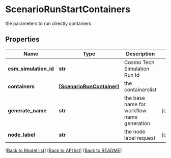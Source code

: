 # ScenarioRunStartContainers

the parameters to run directly containers

## Properties
Name | Type | Description | Notes
------------ | ------------- | ------------- | -------------
**csm_simulation_id** | **str** | Cosmo Tech Simulation Run Id | 
**containers** | [**[ScenarioRunContainer]**](ScenarioRunContainer.md) | the containerslist | 
**generate_name** | **str** | the base name for workflow name generation | [optional] 
**node_label** | **str** | the node label request | [optional] 

[[Back to Model list]](../README.md#documentation-for-models) [[Back to API list]](../README.md#documentation-for-api-endpoints) [[Back to README]](../README.md)


